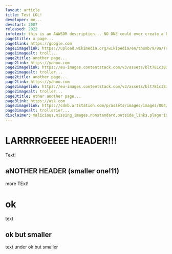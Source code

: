```yaml
---
layout: article
title: Test LOL!
developer: me...
devstart: 2007
released: 2022
infotext: this is an AWWSOM description... NO ONE could ever create a BETTER ONE!!11!!
page1title: a page...
page1link: https://google.com
page1imagelink: https://upload.wikimedia.org/wikipedia/en/thumb/9/9a/Trollface_non-free.png/220px-Trollface_non-free.png
page1imagealt: troll...
page2title: another page...
page2link: https://yahoo.com
page2imagelink: https://eu-images.contentstack.com/v3/assets/blt781c383a1983f673/blt50ddfd855a2bfddc/621c723d78d2c67e4c61b5f1/trollface.png
page2imagealt: troller...
page2title: another page...
page2link: https://yahoo.com
page2imagelink: https://eu-images.contentstack.com/v3/assets/blt781c383a1983f673/blt50ddfd855a2bfddc/621c723d78d2c67e4c61b5f1/trollface.png
page2imagealt: troller...
page3title: other another page...
page3link: https://ask.com
page3imagelink: https://cdnb.artstation.com/p/assets/images/images/004/456/215/large/wil-hughes-troll-face.jpg?1483926054
page3imagealt: trollerier...
disclaimer: malicious,missing_images,nonstandard,outside_links,plagurised,poorly_written,satire,stub
---
```


# LARRRRGEEEE HEADER!!!

Text!

## aNOTHER HEADER (smaller one!11)

more TExt!

# ok

text

## ok but smaller

text under ok but smaller
